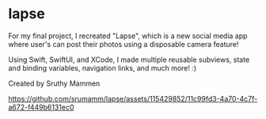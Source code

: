 # lapse

For my final project, I recreated "Lapse", which is a new social media app where user's can post their photos using a disposable camera feature! 

Using Swift, SwiftUI, and XCode, I made multiple reusable subviews, state and binding variables, navigation links, and much more! :)

Created by Sruthy Mammen 

https://github.com/srumamm/lapse/assets/115429852/11c99fd3-4a70-4c7f-a672-f449b6131ec0

